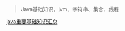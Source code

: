 > Java基础知识，jvm、字符串、集合、线程

[java重要基础知识汇总](https://blog.csdn.net/topdeveloperr/article/details/81414318)